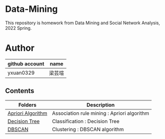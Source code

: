 # Data-Mining
This repository is homework from Data Mining and Social Network Analysis, 2022 Spring.

# Author
| github account |   name   |
|----------------|----------|
|  yxuan0329     |  梁芸瑄   |

## Contents
| Folders | Description |
|---------|-------------|
|[Apriori Algorithm](/Apriori-algorithm/)| Association rule mining : Apriori algorithm |
|[Decision Tree](/Decision%20Tree) | Classification : Decision Tree |
|[DBSCAN](/DBSCAN/) | Clustering : DBSCAN algorithm |
